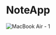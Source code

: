 # NoteApp

![MacBook Air - 1](https://github.com/Areeb786123/NoteApp/assets/56149022/5eeb7b58-d100-4ad1-87b9-4df82bccbaad)
